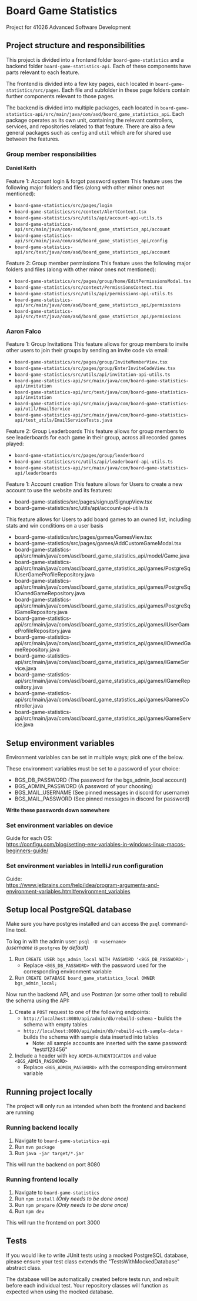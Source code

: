 # Board Game Statistics
Project for 41026 Advanced Software Development

## Project structure and responsibilities
This project is divided into a frontend folder `board-game-statistics` and a backend folder `board-game-statistics-api`.
Each of these components have parts relevant to each feature.

The frontend is divided into a few key pages, each located in `board-game-statistics/src/pages`.
Each file and subfolder in these page folders contain further components relevant to those pages.

The backend is divided into multiple packages, each located in `board-game-statistics-api/src/main/java/com/asd/board_game_statistics_api`.
Each package operates as its own unit, containing the relevant controllers, services, and repositories related to that feature.
There are also a few general packages such as `config` and `util` which are for shared use between the features.

### Group member responsibilities

#### Daniel Keith
Feature 1: Account login & forgot password system
This feature uses the following major folders and files (along with other minor ones not mentioned):
- `board-game-statistics/src/pages/login`
- `board-game-statistics/src/context/AlertContext.tsx`
- `board-game-statistics/src/utils/api/account-api-utils.ts`
- `board-game-statistics-api/src/main/java/com/asd/board_game_statistics_api/account`
- `board-game-statistics-api/src/main/java/com/asd/board_game_statistics_api/config`
- `board-game-statistics-api/src/test/java/com/asd/board_game_statistics_api/account`

Feature 2: Group member permissions
This feature uses the following major folders and files (along with other minor ones not mentioned):
- `board-game-statistics/src/pages/group/home/EditPermissionsModal.tsx`
- `board-game-statistics/src/context/PermissionsContext.tsx`
- `board-game-statistics/src/utils/api/permissions-api-utils.ts`
- `board-game-statistics-api/src/main/java/com/asd/board_game_statistics_api/permissions`
- `board-game-statistics-api/src/test/java/com/asd/board_game_statistics_api/permissions`

### Aaron Falco
Feature 1: Group Invitations
This feature allows for group members to invite other users to join their groups by sending an invite code via email:
- `board-game-statistics/src/pages/group/InviteMemberView.tsx`
- `board-game-statistics/src/pages/group/EnterInviteCodeView.tsx`
- `board-game-statistics/src/utils/api/invitation-api-utils.ts`
- `board-game-statistics-api/src/main/java/com/board-game-statistics-api/invitation`
- `board-game-statistics-api/src/test/java/com/board-game-statistics-api/invitation`
- `board-game-statistics-api/src/main/java/com/board-game-statistics-api/util/EmailService`
- `board-game-statistics-api/src/main/java/com/board-game-statistics-api/test_utils/EmailServiceTests.java`

Feature 2: Group Leaderboards
This feature allows for group members to see leaderboards for each game in their group, across all recorded games played:
- `board-game-statistics/src/pages/group/leaderboard`
- `board-game-statistics/src/utils/api/leaderboard-api-utils.ts`
- `board-game-statistics-api/src/main/java/com/board-game-statistics-api/leaderboards`


Feature 1: Account creation
This feature allows for Users to create a new account to use the website and its features:

- board-game-statistics/src/pages/signup/SignupView.tsx
- board-game-statistics/src/utils/api/account-api-utils.ts

This feature allows for Users to add board games to an owned list, including stats and win conditions on a user basis

- board-game-statistics/src/pages/games/GamesView.tsx
- board-game-statistics/src/pages/games/AddCustomGameModal.tsx
- board-game-statistics-api/src/main/java/com/asd/board_game_statistics_api/model/Game.java
- board-game-statistics-api/src/main/java/com/asd/board_game_statistics_api/games/PostgreSqlUserGameProfileRepository.java
- board-game-statistics-api/src/main/java/com/asd/board_game_statistics_api/games/PostgreSqlOwnedGameRepository.java
- board-game-statistics-api/src/main/java/com/asd/board_game_statistics_api/games/PostgreSqlGameRepository.java
- board-game-statistics-api/src/main/java/com/asd/board_game_statistics_api/games/IUserGameProfileRepository.java
- board-game-statistics-api/src/main/java/com/asd/board_game_statistics_api/games/IOwnedGameRepository.java
- board-game-statistics-api/src/main/java/com/asd/board_game_statistics_api/games/IGameService.java
- board-game-statistics-api/src/main/java/com/asd/board_game_statistics_api/games/IGameRepository.java
- board-game-statistics-api/src/main/java/com/asd/board_game_statistics_api/games/GamesController.java
- board-game-statistics-api/src/main/java/com/asd/board_game_statistics_api/games/GameService.java

## Setup environment variables
Environment variables can be set in multiple ways; pick one of the below.

These environment variables must be set to a password of your choice:
- BGS_DB_PASSWORD (The password for the bgs_admin_local account)
- BGS_ADMIN_PASSWORD (A password of your choosing)
- BGS_MAIL_USERNAME (See pinned messages in discord for username)
- BGS_MAIL_PASSWORD (See pinned messages in discord for password)

**Write these passwords down somewhere**


### Set environment variables on device
Guide for each OS:  
https://configu.com/blog/setting-env-variables-in-windows-linux-macos-beginners-guide/


### Set environment variables in IntelliJ run configuration
Guide:  
https://www.jetbrains.com/help/idea/program-arguments-and-environment-variables.html#environment_variables


## Setup local PostgreSQL database
Make sure you have postgres installed and can access the `psql` command-line tool.

To log in with the admin user: `psql -U <username>`  
*(username is* `postgres` *by default)*

1. Run `CREATE USER bgs_admin_local WITH PASSWORD '<BGS_DB_PASSWORD>';`
   * Replace `<BGS_DB_PASSWORD>` with the password used for the corresponding environment variable
2. Run `CREATE DATABASE board_game_statistics_local OWNER bgs_admin_local;`

Now run the backend API, and use Postman (or some other tool) to rebuild the schema using the API:
1. Create a `POST` request to one of the following endpoints:
    - `http://localhost:8080/api/admin/db/rebuild-schema` - builds the schema with empty tables
    - `http://localhost:8080/api/admin/db/rebuild-with-sample-data` - builds the schema with sample data inserted into tables
        - Note: all sample accounts are inserted with the same password: "test#123456"
2. Include a header with key `ADMIN-AUTHENTICATION` and value `<BGS_ADMIN_PASSWORD>`
   * Replace `<BGS_ADMIN_PASSWORD>` with the corresponding environment variable

## Running project locally
The project will only run as intended when both the frontend and backend are running

### Running backend locally
1. Navigate to `board-game-statistics-api`
2. Run `mvn package`
3. Run `java -jar target/*.jar`

This will run the backend on port 8080

### Running frontend locally
1. Navigate to `board-game-statistics`
2. Run `npm install` *(Only needs to be done once)*
3. Run `npm prepare` *(Only needs to be done once)*
4. Run `npm dev`

This will run the frontend on port 3000

## Tests
If you would like to write JUnit tests using a mocked PostgreSQL database, please ensure your test class extends the "TestsWithMockedDatabase" abstract class.

The database will be automatically created before tests run, and rebuilt before each individual test. Your repository classes will function as expected when using the mocked database.
